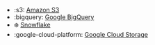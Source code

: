 <!-- To add an entry, first add an SVG logo in overrides/.icons, then add a new line item in the table. Wrap the icon filename in colons to reference it. -->

<div class="grid cards" markdown>

- :s3: [Amazon S3](../integrations/amazon-s3-import.md)
- :bigquery: [Google BigQuery](../integrations/bigquery-import.md)
- :snowflake: [Snowflake](../integrations/snowflake-import.md)
- :google-cloud-platform: [Google Cloud Storage](../integrations/google-cloud-storage-import.md)

</div>